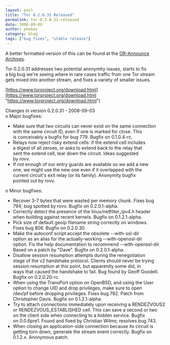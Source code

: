 ```yaml
---
layout: post
title: "Tor 0.2.0.31 Released"
permalink: tor-0.2.0.31-released
date: 2008-09-09
author: phobos
category: blog
tags: ["bug fixes", "stable release"]
---
```


A better formatted version of this can be found at the [OR-Announce Archives](http://archives.seul.org/or/announce/Sep-2008/msg00000.html).

Tor 0.2.0.31 addresses two potential anonymity issues, starts to fix  
a big bug we're seeing where in rare cases traffic from one Tor stream  
gets mixed into another stream, and fixes a variety of smaller issues.

[https://www.torproject.org/download.html](https://www.torproject.org/download.html "https://www.torproject.org/download.html")

Changes in version 0.2.0.31 - 2008-09-03  
 o Major bugfixes:  
 - Make sure that two circuits can never exist on the same connection  
 with the same circuit ID, even if one is marked for close. This  
 is conceivably a bugfix for bug 779. Bugfix on 0.1.0.4-rc.  
 - Relays now reject risky extend cells: if the extend cell includes  
 a digest of all zeroes, or asks to extend back to the relay that  
 sent the extend cell, tear down the circuit. Ideas suggested  
 by rovv.  
 - If not enough of our entry guards are available so we add a new  
 one, we might use the new one even if it overlapped with the  
 current circuit's exit relay (or its family). Anonymity bugfix  
 pointed out by rovv.

o Minor bugfixes:  
 - Recover 3-7 bytes that were wasted per memory chunk. Fixes bug  
 794; bug spotted by rovv. Bugfix on 0.2.0.1-alpha.  
 - Correctly detect the presence of the linux/netfilter\_ipv4.h header  
 when building against recent kernels. Bugfix on 0.1.2.1-alpha.  
 - Pick size of default geoip filename string correctly on windows.  
 Fixes bug 806. Bugfix on 0.2.0.30.  
 - Make the autoconf script accept the obsolete --with-ssl-dir  
 option as an alias for the actually-working --with-openssl-dir  
 option. Fix the help documentation to recommend --with-openssl-dir.  
 Based on a patch by "Dave". Bugfix on 0.2.0.1-alpha.  
 - Disallow session resumption attempts during the renegotiation  
 stage of the v2 handshake protocol. Clients should never be trying  
 session resumption at this point, but apparently some did, in  
 ways that caused the handshake to fail. Bug found by Geoff Goodell.  
 Bugfix on 0.2.0.20-rc.  
 - When using the TransPort option on OpenBSD, and using the User  
 option to change UID and drop privileges, make sure to open  
 /dev/pf before dropping privileges. Fixes bug 782. Patch from  
 Christopher Davis. Bugfix on 0.1.2.1-alpha.  
 - Try to attach connections immediately upon receiving a RENDEZVOUS2  
 or RENDEZVOUS\_ESTABLISHED cell. This can save a second or two  
 on the client side when connecting to a hidden service. Bugfix  
 on 0.0.6pre1. Found and fixed by Christian Wilms; resolves bug 743.  
 - When closing an application-side connection because its circuit is  
 getting torn down, generate the stream event correctly. Bugfix on  
 0.1.2.x. Anonymous patch.

